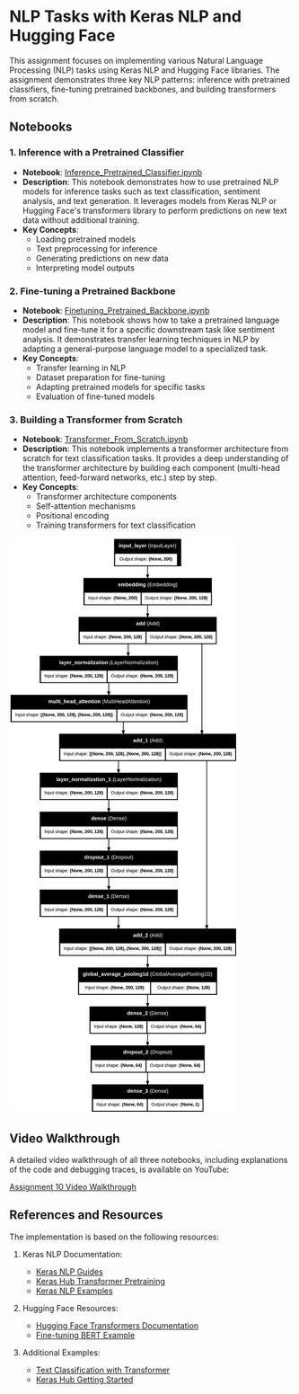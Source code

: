 # NLP Tasks with Keras NLP and Hugging Face

This assignment focuses on implementing various Natural Language Processing (NLP) tasks using Keras NLP and Hugging Face libraries. The assignment demonstrates three key NLP patterns: inference with pretrained classifiers, fine-tuning pretrained backbones, and building transformers from scratch.

## Notebooks

### 1. Inference with a Pretrained Classifier

- **Notebook**: [Inference_Pretrained_Classifier.ipynb](https://colab.research.google.com/github/pruthvik-sheth/CMPE-258-Deep-Learning/blob/main/Assignments/Assignment-10/notebooks/Inference_Pretrained_Classifier.ipynb)
- **Description**: This notebook demonstrates how to use pretrained NLP models for inference tasks such as text classification, sentiment analysis, and text generation. It leverages models from Keras NLP or Hugging Face's transformers library to perform predictions on new text data without additional training.
- **Key Concepts**:
  - Loading pretrained models
  - Text preprocessing for inference
  - Generating predictions on new data
  - Interpreting model outputs

### 2. Fine-tuning a Pretrained Backbone

- **Notebook**: [Finetuning_Pretrained_Backbone.ipynb](https://colab.research.google.com/github/pruthvik-sheth/CMPE-258-Deep-Learning/blob/main/Assignments/Assignment-10/notebooks/Finetuning_Pretrained_Backbone.ipynb)
- **Description**: This notebook shows how to take a pretrained language model and fine-tune it for a specific downstream task like sentiment analysis. It demonstrates transfer learning techniques in NLP by adapting a general-purpose language model to a specialized task.
- **Key Concepts**:
  - Transfer learning in NLP
  - Dataset preparation for fine-tuning
  - Adapting pretrained models for specific tasks
  - Evaluation of fine-tuned models

### 3. Building a Transformer from Scratch

- **Notebook**: [Transformer_From_Scratch.ipynb](https://colab.research.google.com/github/pruthvik-sheth/CMPE-258-Deep-Learning/blob/main/Assignments/Assignment-10/notebooks/Transformer_From_Scratch.ipynb)
- **Description**: This notebook implements a transformer architecture from scratch for text classification tasks. It provides a deep understanding of the transformer architecture by building each component (multi-head attention, feed-forward networks, etc.) step by step.
- **Key Concepts**:
  - Transformer architecture components
  - Self-attention mechanisms
  - Positional encoding
  - Training transformers for text classification

![Transformer Architecture](notebooks/transformer_model.png)

## Video Walkthrough

A detailed video walkthrough of all three notebooks, including explanations of the code and debugging traces, is available on YouTube:

[Assignment 10 Video Walkthrough](https://www.youtube.com/watch?v=your_video_id)

## References and Resources

The implementation is based on the following resources:

1. Keras NLP Documentation:

   - [Keras NLP Guides](https://keras.io/keras_nlp/#guides)
   - [Keras Hub Transformer Pretraining](https://keras.io/keras_hub/guides/transformer_pretraining)
   - [Keras NLP Examples](https://keras.io/examples/nlp)

2. Hugging Face Resources:

   - [Hugging Face Transformers Documentation](https://huggingface.co/docs/transformers/index)
   - [Fine-tuning BERT Example](https://github.com/HandsOnLLM/Hands-On-Large-Language-Models/blob/main/chapter11/Chapter%2011%20-%20Fine-Tuning%20BERT.ipynb)

3. Additional Examples:
   - [Text Classification with Transformer](https://keras.io/examples/nlp/text_classification_with_transformer)
   - [Keras Hub Getting Started](https://colab.research.google.com/github/keras-team/keras-io/blob/master/guides/ipynb/keras_hub/getting_started.ipynb)
